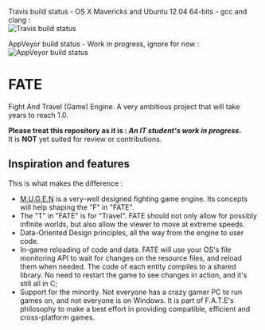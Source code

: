 Travis build status - OS X Mavericks and Ubuntu 12.04 64-bits - gcc and clang :  
![Travis build status](https://travis-ci.org/yoanlcq/FATE.svg?branch=master)  
  
AppVeyor build status - Work in progress, ignore for now :  
![AppVeyor build status](https://ci.appveyor.com/api/projects/status/ca669xiyxll64vec?svg=true)


# FATE
Fight And Travel (Game) Engine. A very ambitious project that will take years to reach 1.0.
  
**Please treat this repository as it is : _An IT student's work in progress_.**  
It is **NOT** yet suited for review or contributions.  

## Inspiration and features
This is what makes the difference :
- [M.U.G.E.N](https://en.wikipedia.org/wiki/M.U.G.E.N) is a very-well designed fighting game engine. Its concepts will help shaping the "F" in "FATE".
- The "T" in "FATE" is for "Travel". FATE should not only allow for possibly infinite worlds, but also allow the viewer to move at extreme speeds.
- Data-Oriented Design principles, all the way from the engine to user code.
- In-game reloading of code and data. FATE will use your OS's file monitoring API to wait for changes on the resource files, and reload them when needed. The code of each entity compiles to a shared library. No need to restart the game to see changes in action, and it's still all in C;
- Support for the minority. Not everyone has a crazy gamer PC to run games on, and not everyone is on Windows. It is part of F.A.T.E's philosophy to make a best effort in providing compatible, efficient and cross-platform games.
